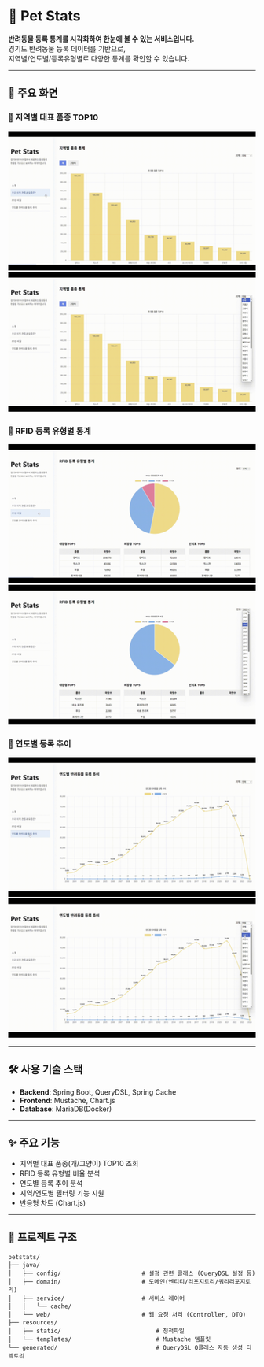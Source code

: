 # 🐾 Pet Stats

**반려동물 등록 통계를 시각화하여 한눈에 볼 수 있는 서비스입니다.**  
경기도 반려동물 등록 데이터를 기반으로,  
지역별/연도별/등록유형별로 다양한 통계를 확인할 수 있습니다.

---

## 📸 주요 화면

### 📍 지역별 대표 품종 TOP10
![top-animal-types](./screenshots/PetStats_animalType_1.gif)
![top-animal-types](./screenshots/PetStats_animalType_2.gif)

### 📍 RFID 등록 유형별 통계
![top-rfid-types](./screenshots/PetStats_rfid_1.gif)
![top-rfid-types](./screenshots/PetStats_rfid_2.gif)

### 📍 연도별 등록 추이
![trend](./screenshots/PetStats_stats_1.gif)
![trend](./screenshots/PetStats_stats_2.gif)

---

## 🛠️ 사용 기술 스택

- **Backend**: Spring Boot, QueryDSL, Spring Cache
- **Frontend**: Mustache, Chart.js
- **Database**: MariaDB(Docker)

---

## ✨ 주요 기능

- 지역별 대표 품종(개/고양이) TOP10 조회
- RFID 등록 유형별 비율 분석
- 연도별 등록 추이 분석
- 지역/연도별 필터링 기능 지원
- 반응형 차트 (Chart.js)

---

## 📂 프로젝트 구조

```plaintext
petstats/
├── java/
│   ├── config/                       # 설정 관련 클래스 (QueryDSL 설정 등)
│   ├── domain/                       # 도메인(엔티티/리포지토리/쿼리리포지토리)
│   ├── service/                      # 서비스 레이어
│   │   └── cache/
│   └── web/                          # 웹 요청 처리 (Controller, DTO)
├── resources/
│   ├── static/                           # 정적파일
│   └── templates/                        # Mustache 템플릿
└── generated/                            # QueryDSL Q클래스 자동 생성 디렉토리
```